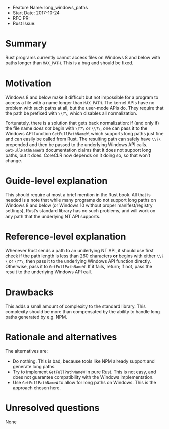 - Feature Name: long_windows_paths
- Start Date: 2017-10-24
- RFC PR:
- Rust Issue:

# Summary
[summary]: #summary

Rust programs currently cannot access files on Windows 8 and below with paths longer than `MAX_PATH`.  This is a bug and should be fixed.

# Motivation
[motivation]: #motivation

Windows 8 and below make it difficult but not impossible for a program to access a file with a name longer than `MAX_PATH`.  The kernel APIs have no problem with such paths at all, but the user-mode APIs do.  They require that the path be prefixed with `\\?\`, which disables all normalization.

Fortunately, there is a solution that gets back normalization: if (and only if) the file name *does not* begin with `\??\` or `\\?\`, one can pass it to the Windows API function `GetFullPathNameW`, which supports long paths just fine and can easily be called from Rust.  The resulting path can safely have `\\?\` prepended and then be passed to the underlying Windows API calls.  `GetFullPathNameW`’s documentation claims that it does not support long paths, but it does.  CoreCLR now depends on it doing so, so that won’t change.

# Guide-level explanation
[guide-level-explanation]: #guide-level-explanation

This should require at most a brief mention in the Rust book.  All that is needed is a note that while many programs do not support long paths on Windows 8 and below (or Windows 10 without proper manifest/registry settings), Rust’s standard library has no such problems, and will work on any path that the underlying NT API supports.

# Reference-level explanation
[reference-level-explanation]: #reference-level-explanation

Whenever Rust sends a path to an underlying NT API, it should use first check if the path length is less than 260 characters **or** begins with either `\\?\` or `\??\`, then pass it to the underlying Windows API function directly.  Otherwise, pass it to `GetFullPathNameW`.  If it fails, return; if not, pass the result to the underlying Windows API call.

# Drawbacks
[drawbacks]: #drawbacks

This adds a small amount of complexity to the standard library.  This complexity should be more than compensated by the ability to handle long paths generated by e.g. NPM.

# Rationale and alternatives
[alternatives]: #alternatives

The alternatives are:

- Do nothing.  This is bad, because tools like NPM already support and generate long paths.
- Try to implement `GetFullPathNameW` in pure Rust.  This is not easy, and does not guarantee compatibility with the Windows implementation.
- Use `GetFullPathNameW` to allow for long paths on Windows.  This is the approach chosen here.

# Unresolved questions
[unresolved]: #unresolved-questions

None
